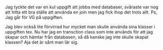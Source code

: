 Jag tyckte det var en kul uppgift att jobba med databaser, svåraste var nog att hitta ett bra ställe att använda en join men jag fick ihop det trots allt. Ps, Jag går för VG på uppgiften.

Jag blev också lite förvirrad hur mycket man skulle använda sina klasser i uppgiften tex. Nu har jag en transction class som inte används för att jag skapar och hämtar från databasen, så då kanske jag inte skulle skapat klassen? Aja det är sånt man lär sig.
